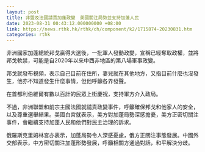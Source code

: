```yaml
---
layout: post
title: 非盟及法國譴責加蓬政變　美國關注局勢並支持加蓬人民
date: 2023-08-31 00:43:12.000000000 +08:00
link: https://news.rthk.hk/rthk/ch/component/k2/1715874-20230831.htm
categories: rthk
---
```


非洲國家加蓬總統邦戈贏得大選後，一批軍人發動政變，宣稱已經奪取政權，並將邦戈軟禁，可能是自2020年以來中西非地區的第八場軍事政變。

邦戈就發布視頻，表示自己目前在住所，妻兒就在其他地方，又指目前什麼也沒發生，他亦不知道發生什麼事情，但他呼籲各界發聲。

在首都利伯維爾有數以百計的民眾上街慶祝，支持軍方介入政局。

不過，非洲聯盟和前宗主國法國就譴責政變事件，呼籲確保邦戈和他家人的安全，以及尊重選舉結果。美國白宮就表示，美方對加蓬局勢深感擔憂，美方正密切關注事件，會繼續支持加蓬人民和他們對民主治理的訴求。

俄羅斯克里姆林宮亦表示，加蓬局勢令人深感憂慮，俄方正關注事態發展。中國外交部表示，中方密切關注加蓬形勢發展，呼籲相關方通過對話，和平解決分歧。
